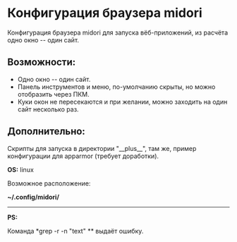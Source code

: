 Конфигурация браузера midori
============================

Конфигурация браузера midori для запуска вёб-приложений, из расчёта одно окно -- один сайт.

Возможности:
------------
 * Одно окно -- один сайт.
 * Панель инструментов и меню, по-умолчанию скрыты, но можно отобразить через ПКМ.
 * Куки окон не пересекаются и при желании, можно заходить на один сайт несколько раз.

Дополнительно:
------------
Скрипты для запуска в директории "\_\_plus\_\_", там же, пример конфигурации для apparmor (требует доработки).


__OS:__ linux


Возможное расположение:

__~/.config/midori/__

----

__PS:__

Команда *grep -r -n "text" ** выдаёт ошибку.
